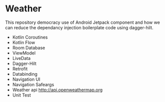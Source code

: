 # Weather
This repository democracy use of Android Jetpack component and how we can reduce the dependancy injection boilerplate code using dagger-hilt. 

- Kotlin Coroutines
- Kotlin Flow
- Room Database
- ViewModel
- LiveData
- Dagger-Hilt
- Retrofit
- Databinding
- Navigation UI 
- Navigation Safeargs
- Weather api http://api.openweathermap.org
- Unit Test
